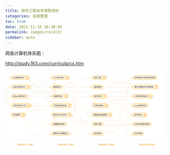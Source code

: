 ```yaml
---
title: 软件工程自学课程资料
categories: 自我管理
toc: true
date: 2021-11-16 16:38:56
permalink: /pages/cac2c2/
sidebar: auto
---
```


网易计算机体系图：

http://study.163.com/curricula/cs.htm

![image-20200412115853657](self-study-plan/image-20200412115853657.png)

